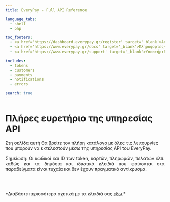 ```yaml
---
title: EveryPay - Full API Reference

language_tabs:
  - shell
  - php

toc_footers:
  - <a href='https://dashboard.everypay.gr/register' target='_blank'>Αποκτήστε τα δικά σας κλειδιά</a>
  - <a href='https://www.everypay.gr/docs' target='_blank'>Πληροφορίες</a>
  - <a href='https://www.everypay.gr/support' target='_blank'>Υποστήριξη</a>

includes:
  - tokens
  - customers
  - payments
  - notifications
  - errors

search: true
---
```


# Πλήρες ευρετήριο της υπηρεσίας API

 Στη σελίδα αυτή θα βρείτε τον πλήρη κατάλογο με όλες τις λειτουργίες που μπορούν να εκτελεστούν μέσω της υπηρεσίας API του EveryPay.

<aside class="notice" style="text-align:justify">
Σημείωση: Oι κωδικοί και ID των token, καρτών, πληρωμών, πελατών κλπ. καθώς και τα δημόσια και ιδιωτικά κλειδιά που φαίνονται στα παραδείγματα είναι τυχαία και δεν έχουν πραγματικό αντίκρυσμα.

<br/><br/>
</aside>
*Διαβάστε περισσότερα σχετικά με τα κλειδιά σας <a href='https://www.everypay.gr/docs#api-keys' target='_blank'>εδω</a>.*



